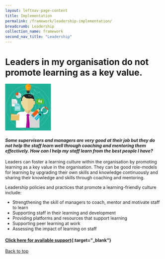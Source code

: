 ```yaml
---
layout: leftnav-page-content
title: Implementation
permalink: /framework/leadership-implementation/
breadcrumb: Leadership
collection_name: framework
second_nav_title: "Leadership"
---
```




# **Leaders in my organisation do not promote learning as a key value.**

<div class="col is-half-desktop is-half-tablet">
			<a href="/implementations/training-needs-analysis"><img src="/images/tna.jpg" alt="tna"></a>
		</div>
		
#### *Some supervisors and managers are very good at their job but they do not help the staff learn well through coaching and mentoring them effectively. How can I help my staff learn from the best people I have?* 

Leaders can foster a learning culture within the organisation by promoting learning as a key value in the organisation. They can be good role-models for learning by upgrading their own skills and knowledge continuously and sharing their knowledge and skills through coaching and mentoring.

Leadership policies and practices that promote a learning-friendly culture include:

- Strengthening the skill of managers to coach, mentor and motivate staff to learn
- Supporting staff in their learning and development
- Providing platforms and resources that support learning
- Supporting peer learning at work
- Assessing the impact of learning on staff



#### [Click here for available support](https://nyp-wpl-staging.netlify.com/framework/leadership-support/){:target="_blank"}

[Back to top](#top)
